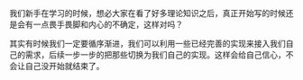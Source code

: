 []()

我们新手在学习的时候，想必大家在看了好多理论知识之后，真正开始写的时候还是会有一点畏手畏脚和内心的不确定，这样对吗？

其实有时候我们一定要循序渐进，我们可以利用一些已经完善的实现来接入我们自己的需求，后续一步一步的把那些切换为我们自己的实现。这样会给自己信心，不会让自己没开始就结束了。




